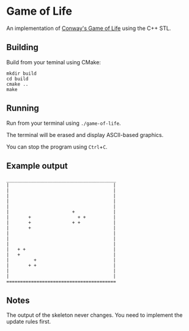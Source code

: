 # Game of Life

An implementation of [Conway's Game of Life](https://en.wikipedia.org/wiki/Conway%27s_Game_of_Life) using the C++ STL.

## Building

Build from your teminal using CMake:

```shell
mkdir build
cd build
cmake ..
make
```

## Running

Run from your terminal using `./game-of-life`.

The terminal will be erased and display ASCII-based graphics.

You can stop the program using `Ctrl`+`C`.

## Example output

```text
________________________________________
|                                      |
|                                      |
|                                      |
|                                      |
|                                      |
|                       +              |
|       +                 + +          |
|       +               + +            |
|       +                              |
|                                      |
|                                      |
|                                      |
|   + +                                |
|   +                                  |
|         +                            |
|       + +                            |
|                                      |
|                                      |
========================================
```

## Notes

The output of the skeleton never changes. You need to implement the update rules first.
